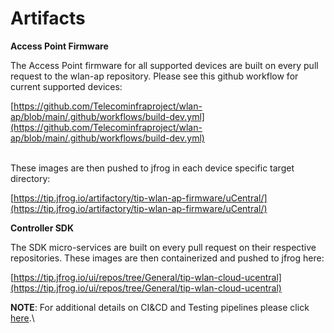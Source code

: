 # Artifacts

**Access Point Firmware**

The Access Point firmware for all supported devices are built on every pull request to the wlan-ap repository. Please see this github workflow for current supported devices:

[https://github.com/Telecominfraproject/wlan-ap/blob/main/.github/workflows/build-dev.yml](https://github.com/Telecominfraproject/wlan-ap/blob/main/.github/workflows/build-dev.yml)

\
These images are then pushed to jfrog in each device specific target directory:

[https://tip.jfrog.io/artifactory/tip-wlan-ap-firmware/uCentral/](https://tip.jfrog.io/artifactory/tip-wlan-ap-firmware/uCentral/)

**Controller SDK**

The SDK micro-services are built on every pull request on their respective repositories. These images are then containerized and pushed to jfrog here:

[https://tip.jfrog.io/ui/repos/tree/General/tip-wlan-cloud-ucentral](https://tip.jfrog.io/ui/repos/tree/General/tip-wlan-cloud-ucentral)

**NOTE**: For additional details on CI\&CD and Testing pipelines please click [here](https://telecominfraproject.atlassian.net/l/cp/1UU780gd).\\

